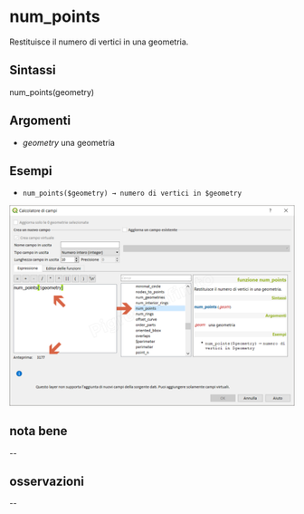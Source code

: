 # num_points

Restituisce il numero di vertici in una geometria.

## Sintassi

num_points(geometry) 

## Argomenti

* _geometry_ una geometria

## Esempi

* `num_points($geometry) → numero di vertici in $geometry`

![](../../img/geometria/num_points/num_points1.png)

## nota bene

--

## osservazioni

--